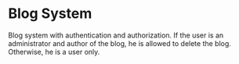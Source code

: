 # Blog System
Blog system with authentication and authorization. If the user is an administrator and author of the blog, he is allowed to delete the blog. Otherwise, he is a user only.

